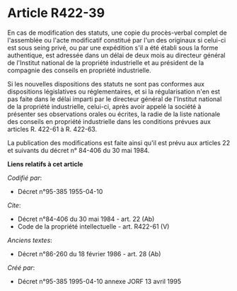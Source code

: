 # Article R422-39

En cas de modification des statuts, une copie du procès-verbal complet de l'assemblée ou l'acte modificatif constitué par
l'un des originaux si celui-ci est sous seing privé, ou par une expédition s'il a été établi sous la forme authentique, est
adressée dans un délai de deux mois au directeur général de l'Institut national de la propriété industrielle et au président
de la compagnie des conseils en propriété industrielle. 

Si les nouvelles dispositions des statuts ne sont pas conformes aux dispositions législatives ou réglementaires, et si la
régularisation n'en est pas faite dans le délai imparti par le directeur général de l'Institut national de la propriété
industrielle, celui-ci, après avoir appelé la société à présenter ses observations orales ou écrites, la radie de la liste
nationale des conseils en propriété industrielle dans les conditions prévues aux articles R. 422-61 à R. 422-63. 

La publication des modifications est faite ainsi qu'il est prévu aux articles 22 et suivants du décret n° 84-406 du 30 mai
1984.

**Liens relatifs à cet article**

_Codifié par_:

  - Décret n°95-385 1955-04-10

_Cite_:

  - Décret n°84-406 du 30 mai 1984 - art. 22 (Ab)
  - Code de la propriété intellectuelle - art. R422-61 (V)

_Anciens textes_:

  - Décret n°86-260 du 18 février 1986 - art. 28 (Ab)

_Créé par_:

  - Décret n°95-385 1995-04-10 annexe JORF 13 avril 1995
